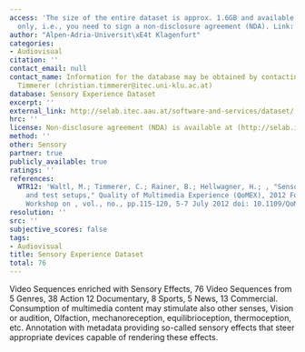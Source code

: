 ```yaml
---
access: 'The size of the entire dataset is approx. 1.6GB and available on request
  only, i.e., you need to sign a non-disclosure agreement (NDA). Link: http://selab.itec.aau.at/software-and-services/dataset/'
author: "Alpen-Adria-Universit\xE4t Klagenfurt"
categories:
- Audiovisual
citation: ''
contact_email: null
contact_name: Information for the database may be obtained by contacting Christian
  Timmerer (christian.timmerer@itec.uni-klu.ac.at)
database: Sensory Experience Dataset
excerpt: ''
external_link: http://selab.itec.aau.at/software-and-services/dataset/
hrc: ''
license: Non-disclosure agreement (NDA) is available at (http://selab.itec.aau.at/nda/).
method: ''
other: Sensory
partner: true
publicly_available: true
ratings: ''
references:
  WTR12: 'Waltl, M.; Timmerer, C.; Rainer, B.; Hellwagner, H.; , "Sensory effect dataset
    and test setups," Quality of Multimedia Experience (QoMEX), 2012 Fourth International
    Workshop on , vol., no., pp.115-120, 5-7 July 2012 doi: 10.1109/QoMEX.2012.6263841.'
resolution: ''
src: ''
subjective_scores: false
tags:
- Audiovisual
title: Sensory Experience Dataset
total: 76
---
```


Video Sequences enriched with Sensory Effects, 76 Video Sequences from 5 Genres, 38 Action 12 Documentary, 8 Sports, 5 News, 13 Commercial. Consumption of multimedia content may stimulate also other senses, Vision or audition, Olfaction, mechanoreception, equilibrioception, thermoception, etc. Annotation with metadata providing so-called sensory effects that steer appropriate devices capable of rendering these effects.